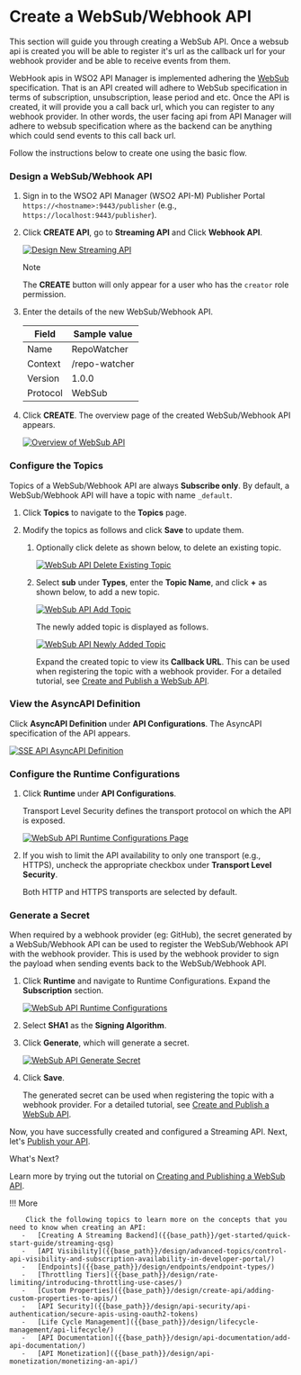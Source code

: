 # Create a WebSub/Webhook API

This section will guide you through creating a WebSub API. Once a websub api is created you will be able to register 
it's url as the callback  url for your webhook provider and be able to receive events from them.

WebHook apis in WSO2 API Manager is implemented adhering the [WebSub](https://www.w3.org/TR/websub/) specification. That
 is an API created will adhere to WebSub specification in terms of subscription, unsubscription, lease period and etc. Once the API is created, it will provide you a call back url, which you can register to any webhook provider. In 
 other words, the user facing api from API Manager will adhere to websub specification where as the backend can be  anything which could send events to this call back url.

Follow the instructions below to create one using the basic flow.

### Design a WebSub/Webhook API

1.  Sign in to the WSO2 API Manager (WSO2 API-M) Publisher Portal `https://<hostname>:9443/publisher` (e.g., `https://localhost:9443/publisher`).

2.  Click **CREATE API**, go to **Streaming API** and Click **Webhook API**.

    [![Design New Streaming API]({{base_path}}/assets/img/learn/design-api/streaming-api/design-new-streaming-api.png)]({{base_path}}/assets/img/learn/design-api/streaming-api/design-new-streaming-api.png)

    <html><div class="admonition note">
      <p class="admonition-title">Note</p>
      <p>The <b>CREATE</b> button will only appear for a user who has the <code>creator</code> role permission.</p>
      </div>
    </html>

3.  Enter the details of the new WebSub/Webhook API.

     <table>
     <thead>
     <tr>
     <th><b>Field</b></th>
     <th><b>Sample value</b></th>
     </tr>
     </thead>
     <tbody>
     <tr>
     <td>Name</td>
     <td>RepoWatcher</td>
     </tr>
     <tr>
     <td>Context</td>
     <td>/repo-watcher</td>
     </tr>
     <tr>
     <td>Version</td>
     <td>1.0.0</td>
     </tr>
     <tr>
     <td>Protocol</td>
     <td>WebSub</td>
     </tr>
     </tbody>
     </table>


4.  Click **CREATE**. The overview page of the created WebSub/Webhook API appears.

     [![Overview of WebSub API]({{base_path}}/assets/img/learn/tutorials/streaming-api/websub/websub-api-overview.png)]({{base_path}}/assets/img/learn/tutorials/streaming-api/websub/websub-api-overview.png)


### Configure the Topics

Topics of a WebSub/Webhook API are always **Subscribe only**. By default, a WebSub/Webhook API will have a topic with name `_default`.

1. Click **Topics** to navigate to the **Topics** page.

2. Modify the topics as follows and click **Save** to update them.

    1. Optionally click delete as shown below, to delete an existing topic.

        [![WebSub API Delete Existing Topic]({{base_path}}/assets/img/learn/design-api/streaming-api/websub/websub-delete-default-topic.png)]({{base_path}}/assets/img/learn/design-api/streaming-api/websub/websub-delete-default-topic.png)

    2. Select **sub** under **Types**, enter the **Topic Name**, and click **+** as shown below, to add a new topic.
            
        [![WebSub API Add Topic]({{base_path}}/assets/img/learn/design-api/streaming-api/websub/websub-add-topic.png)]({{base_path}}/assets/img/learn/design-api/streaming-api/websub/websub-add-topic.png)
        
        The newly added topic is displayed as follows.
            
        [![WebSub API Newly Added Topic]({{base_path}}/assets/img/learn/design-api/streaming-api/websub/websub-api-newly-added-topic.png)]({{base_path}}/assets/img/learn/design-api/streaming-api/websub/websub-api-newly-added-topic.png)

        Expand the created topic to view its **Callback URL**. This can be used when registering the topic with a webhook provider. For a detailed tutorial, see [Create and Publish a WebSub API]({{base_path}}/tutorials/streaming-api/create-and-publish-websub-api).


### View the AsyncAPI Definition

Click **AsyncAPI Definition** under **API Configurations**. The AsyncAPI specification of the API appears.
    
   [![SSE API AsyncAPI Definition]({{base_path}}/assets/img/learn/design-api/streaming-api/websub/websub-api-asyncapi.png)]({{base_path}}/assets/img/learn/design-api/streaming-api/websub/websub-api-asyncapi.png)


### Configure the Runtime Configurations

1. Click **Runtime** under **API Configurations**.

    Transport Level Security  defines the transport protocol on which the API is exposed.  

    [![WebSub API Runtime Configurations Page]({{base_path}}/assets/img/learn/design-api/streaming-api/websub/websub-api-runtime-configurations.png)]({{base_path}}/assets/img/learn/design-api/streaming-api/websub/websub-api-runtime-configurations.png)

2. If you wish to limit the API availability to only one transport (e.g., HTTPS), uncheck the appropriate checkbox under **Transport Level Security**.
   
    Both HTTP and HTTPS transports are selected by default.

### Generate a Secret

When required by a webhook provider (eg: GitHub), the secret generated by a WebSub/Webhook API can be used to register the WebSub/Webhook API with the webhook provider. This is used by the webhook provider to sign the payload when sending events back to the WebSub/Webhook API.
     
1. Click **Runtime** and navigate to Runtime Configurations. Expand the **Subscription** section.

     [![WebSub API Runtime Configurations]({{base_path}}/assets/img/learn/tutorials/streaming-api/websub/websub-api-runtime-configurations.png)]({{base_path}}/assets/img/learn/tutorials/streaming-api/websub/websub-api-runtime-configurations.png)
     
2. Select **SHA1** as the **Signing Algorithm**.

3. Click **Generate**, which will generate a secret.

     [![WebSub API Generate Secret]({{base_path}}/assets/img/learn/tutorials/streaming-api/websub/websub-api-generate-secret.png)]({{base_path}}/assets/img/learn/tutorials/streaming-api/websub/websub-api-generate-secret.png)
     
4. Click **Save**. 

     The generated secret can be used when registering the topic with a webhook provider. For a detailed tutorial, see [Create and Publish a WebSub API]({{base_path}}/tutorials/streaming-api/create-and-publish-websub-api).


Now, you have successfully created and configured a Streaming API. Next, let's [Publish your API]({{base_path}}/deploy-and-publish/publish-on-dev-portal/publish-an-api).

<div class="admonition note">
<p class="admonition-title">What's Next?</p>
<p>Learn more by trying out the tutorial on <a href="{{base_path}}/tutorials/streaming-api/create-and-publish-websub-api">Creating and Publishing a WebSub API</a>.</p>
</div>

!!! More

        Click the following topics to learn more on the concepts that you need to know when creating an API:
       -   [Creating A Streaming Backend]({{base_path}}/get-started/quick-start-guide/streaming-qsg)
       -   [API Visibility]({{base_path}}/design/advanced-topics/control-api-visibility-and-subscription-availability-in-developer-portal/)
       -   [Endpoints]({{base_path}}/design/endpoints/endpoint-types/)
       -   [Throttling Tiers]({{base_path}}/design/rate-limiting/introducing-throttling-use-cases/)
       -   [Custom Properties]({{base_path}}/design/create-api/adding-custom-properties-to-apis/)
       -   [API Security]({{base_path}}/design/api-security/api-authentication/secure-apis-using-oauth2-tokens)
       -   [Life Cycle Management]({{base_path}}/design/lifecycle-management/api-lifecycle/)
       -   [API Documentation]({{base_path}}/design/api-documentation/add-api-documentation/)
       -   [API Monetization]({{base_path}}/design/api-monetization/monetizing-an-api/)
